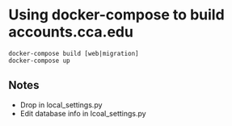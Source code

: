 # Using docker-compose to build accounts.cca.edu 

```
docker-compose build [web|migration]
docker-compose up
```

## Notes
* Drop in local_settings.py 
* Edit database info in lcoal_settings.py
